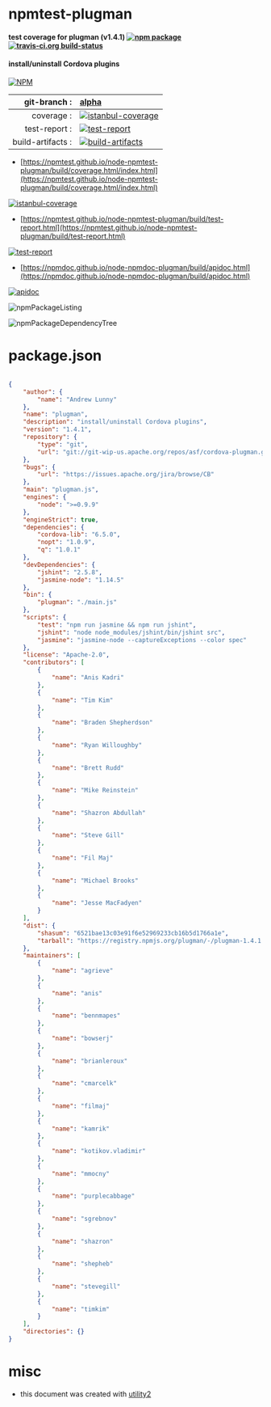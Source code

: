 # npmtest-plugman

#### test coverage for  plugman (v1.4.1)  [![npm package](https://img.shields.io/npm/v/npmtest-plugman.svg?style=flat-square)](https://www.npmjs.org/package/npmtest-plugman) [![travis-ci.org build-status](https://api.travis-ci.org/npmtest/node-npmtest-plugman.svg)](https://travis-ci.org/npmtest/node-npmtest-plugman)

#### install/uninstall Cordova plugins

[![NPM](https://nodei.co/npm/plugman.png?downloads=true&downloadRank=true&stars=true)](https://www.npmjs.com/package/plugman)

| git-branch : | [alpha](https://github.com/npmtest/node-npmtest-plugman/tree/alpha)|
|--:|:--|
| coverage : | [![istanbul-coverage](https://npmtest.github.io/node-npmtest-plugman/build/coverage.badge.svg)](https://npmtest.github.io/node-npmtest-plugman/build/coverage.html/index.html)|
| test-report : | [![test-report](https://npmtest.github.io/node-npmtest-plugman/build/test-report.badge.svg)](https://npmtest.github.io/node-npmtest-plugman/build/test-report.html)|
| build-artifacts : | [![build-artifacts](https://npmtest.github.io/node-npmtest-plugman/glyphicons_144_folder_open.png)](https://github.com/npmtest/node-npmtest-plugman/tree/gh-pages/build)|

- [https://npmtest.github.io/node-npmtest-plugman/build/coverage.html/index.html](https://npmtest.github.io/node-npmtest-plugman/build/coverage.html/index.html)

[![istanbul-coverage](https://npmtest.github.io/node-npmtest-plugman/build/screenCapture.buildCi.browser.%252Ftmp%252Fbuild%252Fcoverage.lib.html.png)](https://npmtest.github.io/node-npmtest-plugman/build/coverage.html/index.html)

- [https://npmtest.github.io/node-npmtest-plugman/build/test-report.html](https://npmtest.github.io/node-npmtest-plugman/build/test-report.html)

[![test-report](https://npmtest.github.io/node-npmtest-plugman/build/screenCapture.buildCi.browser.%252Ftmp%252Fbuild%252Ftest-report.html.png)](https://npmtest.github.io/node-npmtest-plugman/build/test-report.html)

- [https://npmdoc.github.io/node-npmdoc-plugman/build/apidoc.html](https://npmdoc.github.io/node-npmdoc-plugman/build/apidoc.html)

[![apidoc](https://npmdoc.github.io/node-npmdoc-plugman/build/screenCapture.buildCi.browser.%252Ftmp%252Fbuild%252Fapidoc.html.png)](https://npmdoc.github.io/node-npmdoc-plugman/build/apidoc.html)

![npmPackageListing](https://npmtest.github.io/node-npmtest-plugman/build/screenCapture.npmPackageListing.svg)

![npmPackageDependencyTree](https://npmtest.github.io/node-npmtest-plugman/build/screenCapture.npmPackageDependencyTree.svg)



# package.json

```json

{
    "author": {
        "name": "Andrew Lunny"
    },
    "name": "plugman",
    "description": "install/uninstall Cordova plugins",
    "version": "1.4.1",
    "repository": {
        "type": "git",
        "url": "git://git-wip-us.apache.org/repos/asf/cordova-plugman.git"
    },
    "bugs": {
        "url": "https://issues.apache.org/jira/browse/CB"
    },
    "main": "plugman.js",
    "engines": {
        "node": ">=0.9.9"
    },
    "engineStrict": true,
    "dependencies": {
        "cordova-lib": "6.5.0",
        "nopt": "1.0.9",
        "q": "1.0.1"
    },
    "devDependencies": {
        "jshint": "2.5.8",
        "jasmine-node": "1.14.5"
    },
    "bin": {
        "plugman": "./main.js"
    },
    "scripts": {
        "test": "npm run jasmine && npm run jshint",
        "jshint": "node node_modules/jshint/bin/jshint src",
        "jasmine": "jasmine-node --captureExceptions --color spec"
    },
    "license": "Apache-2.0",
    "contributors": [
        {
            "name": "Anis Kadri"
        },
        {
            "name": "Tim Kim"
        },
        {
            "name": "Braden Shepherdson"
        },
        {
            "name": "Ryan Willoughby"
        },
        {
            "name": "Brett Rudd"
        },
        {
            "name": "Mike Reinstein"
        },
        {
            "name": "Shazron Abdullah"
        },
        {
            "name": "Steve Gill"
        },
        {
            "name": "Fil Maj"
        },
        {
            "name": "Michael Brooks"
        },
        {
            "name": "Jesse MacFadyen"
        }
    ],
    "dist": {
        "shasum": "6521bae13c03e91f6e52969233cb16b5d1766a1e",
        "tarball": "https://registry.npmjs.org/plugman/-/plugman-1.4.1.tgz"
    },
    "maintainers": [
        {
            "name": "agrieve"
        },
        {
            "name": "anis"
        },
        {
            "name": "bennmapes"
        },
        {
            "name": "bowserj"
        },
        {
            "name": "brianleroux"
        },
        {
            "name": "cmarcelk"
        },
        {
            "name": "filmaj"
        },
        {
            "name": "kamrik"
        },
        {
            "name": "kotikov.vladimir"
        },
        {
            "name": "mmocny"
        },
        {
            "name": "purplecabbage"
        },
        {
            "name": "sgrebnov"
        },
        {
            "name": "shazron"
        },
        {
            "name": "shepheb"
        },
        {
            "name": "stevegill"
        },
        {
            "name": "timkim"
        }
    ],
    "directories": {}
}
```



# misc
- this document was created with [utility2](https://github.com/kaizhu256/node-utility2)

